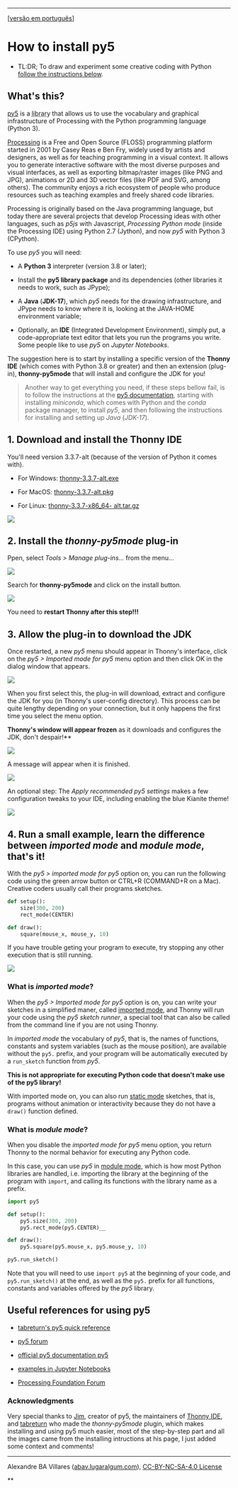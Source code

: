 ----

[[versão em português](index.md)]

# How to install py5

- TL:DR; To draw and experiment some creative coding with Python [follow the instructions below](https://abav.lugaralgum.com/como-instalar-py5/index-EN.html#1-download-and-install-the-thonny-ide).

## What's this?

[py5](https://github.com/py5coding) is a <ins title="Libraries are packages of complementary software functions made by other people to help you develop your own programs" style="text-decoration:underline; text-decoration-style: dotted;">library</ins> that allows us to use the vocabulary and graphical infrastructure of Processing with the Python programming language (Python 3).

[Processing](http://processsing.org/) is a Free and Open Source (FLOSS) programming platform started in 2001 by Casey Reas e Ben Fry, widely used by artists and designers, as well as for teaching programming in a visual context. It allows you to generate interactive software with the most diverse purposes and visual interfaces, as well as exporting bitmap/raster images (like PNG and JPG), animations or 2D and 3D vector files (like PDF and SVG, among others). The community enjoys a rich ecosystem of people who produce resources such as teaching examples and freely shared code libraries.

Processing is originally based on the Java programming language, but today there are several projects that develop Processing ideas with other languages, such as *p5js* with Javascript, *Processing Python mode* (inside the Processing IDE) using Python 2.7 (Jython), and now *py5* with Python 3 (CPython).

To use *py5* you will need:

- A **Python 3** interpreter (version 3.8 or later);

- Install the **py5 library package** and its dependencies (other libraries it needs to work, such as JPype);

- A **Java** (**JDK-17**), which *py5* needs for the drawing infrastructure, and JPype needs to know where it is, looking at the JAVA-HOME environment variable;

- Optionally, an **IDE** (Integrated Development Environment), simply put, a code-appropriate text editor that lets you run the programs you write. Some people like to use *py5* on *Jupyter Notebooks*.

The suggestion here is to start by installing a specific version of the **Thonny IDE** (which comes with Python 3.8 or greater) and then an extension (plug-in), **thonny-py5mode** that will install and configure the JDK for you!

>  Another way to get everything you need, if these steps bellow fail, is to follow the instructions at the [py5 documentation](https://py5.ixora.io/content/install.html), starting with installing *miniconda*, which comes with Python and the *conda* package manager, to install *py5*, and then following the instructions for installing and setting up *Java* (*JDK-17*).

## 1. Download and install the Thonny IDE

You'll need version 3.3.7-alt (because of the version of Python it comes with).

- For Windows: [thonny-3.3.7-alt.exe](https://github.com/thonny/thonny/releases/download/v3.3.7/thonny-3.3.7-alt.exe)

- For MacOS: [thonny-3.3.7-alt.pkg](https://github.com/thonny/thonny/releases/download/v3.3.7/thonny-3.3.7-alt.pkg)

- For Linux: [thonny-3.3.7-x86_64- alt.tar.gz](https://github.com/thonny/thonny/releases/download/v3.3.7/thonny-3.3.7-x86_64-alt.tar.gz)

![](https://raw.githubusercontent.com/tabreturn/thonny-py5mode/main/screenshots/02-start-splash.png)

## 2. Install the *thonny-py5mode* plug-in

Ppen, select *Tools > Manage plug-ins...* from the menu…

![](https://lh5.googleusercontent.com/7QqZEos2zyHAKo_NYdcQsIffMfWX4A7lntYblHuZohfvAje_cjh3MkXKAw4N7H4XmAhB2_czHxsCvbLlQeY3g03hmnH-vBf9KGOlbEPptoZqirNgaAXwNLACdcB-ejhpYbxNacId3FfXv58_rA) 

Search for **thonny-py5mode** and click on the install button.

 ![](https://lh6.googleusercontent.com/Rre5zRvlhX93ZO8zW677ivLiTPUijAMNsew5rE7jZWMo6gyP0Hda9AEbeb_5QiEPuvNe---VuqBAvjpEG9oHupDhe3WGA7BvCd5Nz5OWy5CdxV0NRZiZnt0h-s5tI00EPWC14LivuQJzK7ROww) 

You need to __restart Thonny after this step!!!__

## 3. Allow the plug-in to download the JDK

Once restarted, a new *py5* menu should appear in Thonny's interface, click on the *py5 > Imported mode for py5* menu option and then click OK in the dialog window that appears.

![](https://lh3.googleusercontent.com/V9EJuIoI6s2qghaj31gRPWidWbz3bv_386mXP_In706KrYfCrJ8UaSGxZOuOUtBORRYMCnOCFanrebCGK5iI-MM4cZz3E846wJY2zi0l8ZggFTvXAuLYOjK75Cy2eackqj3m7ai1ov_IYbGdMg) 

When you first select this, the plug-in will download, extract and configure the JDK for you (in Thonny's user-config directory). This process can be quite lengthy depending on your connection, but it only happens the first time you select the menu option.

**Thonny's window will appear frozen** as it downloads and configures the JDK, don't despair!**

![](https://lh5.googleusercontent.com/3cW4nEEMWdwGf3lFSYLOLahmqWBgP7NfuAonN2Rd0IyeH9IH44Fe_aENvHxp_OTwIikhiud41L3nG0Q1KRRFj8Tou7EN9YdMkYmOgQxe2pBS6dRkNZq7AfqqS-b84x-WfDlLJ__ACiMw30tW-A) 

A message will appear when it is finished.

![](https://lh4.googleusercontent.com/LX3nhpXQSUvBK_VIKwf6gbkOSgSVO30_hi-sNLU6AtxH8scDFpUAcjUa8AuH1OYrQWuOJrMp-f1hViDKNG3wABlOMJHKGV5qzq6jFWkcuVPxLErk3FsBcO-uV-gA6H61wZ-w8oNZ5OQxcM7Bkw)

An optional step: The *Apply recommended py5 settings* makes a few configuration tweaks to your IDE, including enabling the blue Kianite theme! 

![](https://lh5.googleusercontent.com/TqdRTzve0Z18jnT-LrdIsK0SHdaynaL1SmDc5c3wx58jeMWk5neiCmvIP3vkHMMew5FCZ0nqBTY3HFdW9T6TFlAhE_TQYsASlIx9yYLGNNr9tbhcQwTrVN4QtmvyEvmzv5jAQ7zsNVrc2Egc4A)

## 4. Run a small example, learn the difference between *imported mode* and *module mode*, that's it!

With the *py5 > imported mode for py5* option on, you can run the following code using the green arrow button or CTRL+R (COMMAND+R on a Mac). Creative coders usually call their programs sketches.

```python
def setup():
    size(300, 200)
    rect_mode(CENTER)

def draw():
    square(mouse_x, mouse_y, 10)
```

If you have trouble geting your program to execute, try stopping any other execution that is still running.

![](https://lh6.googleusercontent.com/8V821bvVbtGfoqNZq4UNGWtdKS0F1BcXHFwrghG-6FmRWA2XA3N3h5mO6ltWI1J_SCklXJ2Nj1l5142njaf3DVA-U3ICt2zvRcSVy9w1ESm7F_spgfA6yjCLm6bkiosLzN92eo9sT3-fmRcc3Q)

### What is *imported mode*?

When the *py5 > Imported mode for py5* option is on, you can write your sketches in a simplified maner, called [imported mode](https://py5.ixora.io/content/py5_modes.html#imported-mode), and Thonny will run your code using the *py5 sketch runner*, a special tool that can also be called from the command line if you are not using Thonny.

In *imported mode* the vocabulary of *py5*, that is, the names of functions, constants and system variables (such as the mouse position), are available without the `py5.` prefix, and your program will be automatically executed by a `run_sketch` function from *py5*.

**This is not appropriate for executing Python code that doesn't make use of the py5 library!**

With imported mode on, you can also run [static mode](https://py5.ixora.io/content/py5_modes.html#static-mode) sketches, that is, programs without animation or interactivity because they do not have a `draw()` function defined.

### What is *module mode*?

When you disable the *imported mode for py5* menu option, you return Thonny to the normal behavior for executing any Python code.

In this case, you can use *py5* in [module mode](https://py5.ixora.io/content/py5_modes.html#module-mode), which is how most Python libraries are handled, i.e. importing the library at the beginning of the program with `import`, and calling its functions with the library name as a prefix.

```python
import py5

def setup():
    py5.size(300, 200)
    py5.rect_mode(py5.CENTER)__

def draw():
    py5.square(py5.mouse_x, py5.mouse_y, 10)

py5.run_sketch()
```

Note that you will need to use `import py5` at the beginning of your code, and `py5.run_sketch()` at the end, as well as the `py5.` prefix for all functions, constants and variables offered by the *py5* library.

## Useful references for using py5

- [tabreturn's py5 quick reference](https://github.com/tabreturn/processing.py-cheat-sheet/blob/pt-br/py5/py5_cc.pdf)

- [py5 forum](https://github.com/py5coding/py5generator/discussions)

- [official py5 documentation py5](http://py5.ixora.io/)

- [examples in Jupyter Notebooks](https://github.com/py5coding/py5examples)

- [Processing Foundation Forum](https://discourse.processing.org/)

### Acknowledgments

Very special thanks to [Jim](twitter.com/py5coding), creator of py5, the maintainers of [Thonny IDE](http://twitter.com/thonnyIDE), and [tabreturn](https://twitter.com/tabreturn) who made the *thonny-py5mode* plugin, which makes installing and using py5 much easier, most of the step-by-step part and all the images came from the installing intructions at his page, I just added some context and comments!

---

Alexandre BA Villares ([abav.lugaralgum.com](https://abav.lugaralgum.com/)), [CC-BY-NC-SA-4.0 License](https://creativecommons.org/licenses/by-nc-sa/4.0/)

**
